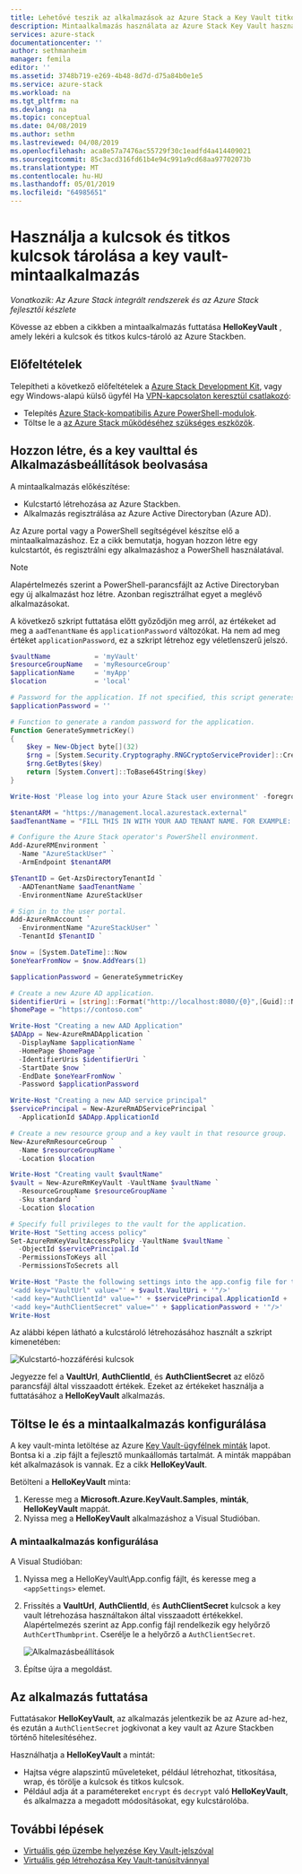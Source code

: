 ```yaml
---
title: Lehetővé teszik az alkalmazások az Azure Stack a Key Vault titkos kódjainak beolvasására |} A Microsoft Docs
description: Mintaalkalmazás használata az Azure Stack Key Vault használata
services: azure-stack
documentationcenter: ''
author: sethmanheim
manager: femila
editor: ''
ms.assetid: 3748b719-e269-4b48-8d7d-d75a84b0e1e5
ms.service: azure-stack
ms.workload: na
ms.tgt_pltfrm: na
ms.devlang: na
ms.topic: conceptual
ms.date: 04/08/2019
ms.author: sethm
ms.lastreviewed: 04/08/2019
ms.openlocfilehash: aca8e57a7476ac55729f30c1eadfd4a414409021
ms.sourcegitcommit: 85c3acd316fd61b4e94c991a9cd68aa97702073b
ms.translationtype: MT
ms.contentlocale: hu-HU
ms.lasthandoff: 05/01/2019
ms.locfileid: "64985651"
---
```

# <a name="a-sample-application-that-uses-keys-and-secrets-stored-in-a-key-vault"></a>Használja a kulcsok és titkos kulcsok tárolása a key vault-mintaalkalmazás

*Vonatkozik: Az Azure Stack integrált rendszerek és az Azure Stack fejlesztői készlete*

Kövesse az ebben a cikkben a mintaalkalmazás futtatása **HelloKeyVault** , amely lekéri a kulcsok és titkos kulcs-tároló az Azure Stackben.

## <a name="prerequisites"></a>Előfeltételek

Telepítheti a következő előfeltételek a [Azure Stack Development Kit](../asdk/asdk-connect.md#connect-to-azure-stack-using-rdp), vagy egy Windows-alapú külső ügyfél Ha [VPN-kapcsolaton keresztül csatlakozó](../asdk/asdk-connect.md#connect-to-azure-stack-using-vpn):

* Telepítés [Azure Stack-kompatibilis Azure PowerShell-modulok](../operator/azure-stack-powershell-install.md).
* Töltse le a [az Azure Stack működéséhez szükséges eszközök](../operator/azure-stack-powershell-download.md).

## <a name="create-and-get-the-key-vault-and-application-settings"></a>Hozzon létre, és a key vaulttal és Alkalmazásbeállítások beolvasása

A mintaalkalmazás előkészítése:

* Kulcstartó létrehozása az Azure Stackben.
* Alkalmazás regisztrálása az Azure Active Directoryban (Azure AD).

Az Azure portal vagy a PowerShell segítségével készítse elő a mintaalkalmazáshoz. Ez a cikk bemutatja, hogyan hozzon létre egy kulcstartót, és regisztrálni egy alkalmazáshoz a PowerShell használatával.

> [!NOTE]
> Alapértelmezés szerint a PowerShell-parancsfájlt az Active Directoryban egy új alkalmazást hoz létre. Azonban regisztrálhat egyet a meglévő alkalmazásokat.

A következő szkript futtatása előtt győződjön meg arról, az értékeket ad meg a `aadTenantName` és `applicationPassword` változókat. Ha nem ad meg értéket `applicationPassword`, ez a szkript létrehoz egy véletlenszerű jelszó.

```powershell
$vaultName           = 'myVault'
$resourceGroupName   = 'myResourceGroup'
$applicationName     = 'myApp'
$location            = 'local'

# Password for the application. If not specified, this script generates a random password during app creation.
$applicationPassword = ''

# Function to generate a random password for the application.
Function GenerateSymmetricKey()
{
    $key = New-Object byte[](32)
    $rng = [System.Security.Cryptography.RNGCryptoServiceProvider]::Create()
    $rng.GetBytes($key)
    return [System.Convert]::ToBase64String($key)
}

Write-Host 'Please log into your Azure Stack user environment' -foregroundcolor Green

$tenantARM = "https://management.local.azurestack.external"
$aadTenantName = "FILL THIS IN WITH YOUR AAD TENANT NAME. FOR EXAMPLE: myazurestack.onmicrosoft.com"

# Configure the Azure Stack operator's PowerShell environment.
Add-AzureRMEnvironment `
  -Name "AzureStackUser" `
  -ArmEndpoint $tenantARM

$TenantID = Get-AzsDirectoryTenantId `
  -AADTenantName $aadTenantName `
  -EnvironmentName AzureStackUser

# Sign in to the user portal.
Add-AzureRmAccount `
  -EnvironmentName "AzureStackUser" `
  -TenantId $TenantID `

$now = [System.DateTime]::Now
$oneYearFromNow = $now.AddYears(1)

$applicationPassword = GenerateSymmetricKey

# Create a new Azure AD application.
$identifierUri = [string]::Format("http://localhost:8080/{0}",[Guid]::NewGuid().ToString("N"))
$homePage = "https://contoso.com"

Write-Host "Creating a new AAD Application"
$ADApp = New-AzureRmADApplication `
  -DisplayName $applicationName `
  -HomePage $homePage `
  -IdentifierUris $identifierUri `
  -StartDate $now `
  -EndDate $oneYearFromNow `
  -Password $applicationPassword

Write-Host "Creating a new AAD service principal"
$servicePrincipal = New-AzureRmADServicePrincipal `
  -ApplicationId $ADApp.ApplicationId

# Create a new resource group and a key vault in that resource group.
New-AzureRmResourceGroup `
  -Name $resourceGroupName `
  -Location $location

Write-Host "Creating vault $vaultName"
$vault = New-AzureRmKeyVault -VaultName $vaultName `
  -ResourceGroupName $resourceGroupName `
  -Sku standard `
  -Location $location

# Specify full privileges to the vault for the application.
Write-Host "Setting access policy"
Set-AzureRmKeyVaultAccessPolicy -VaultName $vaultName `
  -ObjectId $servicePrincipal.Id `
  -PermissionsToKeys all `
  -PermissionsToSecrets all

Write-Host "Paste the following settings into the app.config file for the HelloKeyVault project:"
'<add key="VaultUrl" value="' + $vault.VaultUri + '"/>'
'<add key="AuthClientId" value="' + $servicePrincipal.ApplicationId + '"/>'
'<add key="AuthClientSecret" value="' + $applicationPassword + '"/>'
Write-Host
```

Az alábbi képen látható a kulcstároló létrehozásához használt a szkript kimenetében:

![Kulcstartó-hozzáférési kulcsok](media/azure-stack-key-vault-sample-app/settingsoutput.png)

Jegyezze fel a **VaultUrl**, **AuthClientId**, és **AuthClientSecret** az előző parancsfájl által visszaadott értékek. Ezeket az értékeket használja a futtatásához a **HelloKeyVault** alkalmazás.

## <a name="download-and-configure-the-sample-application"></a>Töltse le és a mintaalkalmazás konfigurálása

A key vault-minta letöltése az Azure [Key Vault-ügyfélnek minták](https://www.microsoft.com/download/details.aspx?id=45343) lapot. Bontsa ki a .zip fájlt a fejlesztő munkaállomás tartalmát. A minták mappában két alkalmazások is vannak. Ez a cikk **HelloKeyVault**.

Betölteni a **HelloKeyVault** minta:

1. Keresse meg a **Microsoft.Azure.KeyVault.Samples**, **minták**, **HelloKeyVault** mappát.
2. Nyissa meg a **HelloKeyVault** alkalmazáshoz a Visual Studióban.

### <a name="configure-the-sample-application"></a>A mintaalkalmazás konfigurálása

A Visual Studióban:

1. Nyissa meg a HelloKeyVault\App.config fájlt, és keresse meg a `<appSettings>` elemet.
2. Frissítés a **VaultUrl**, **AuthClientId**, és **AuthClientSecret** kulcsok a key vault létrehozása használtakon által visszaadott értékekkel. Alapértelmezés szerint az App.config fájl rendelkezik egy helyőrző `AuthCertThumbprint`. Cserélje le a helyőrző a `AuthClientSecret`.

   ![Alkalmazásbeállítások](media/azure-stack-key-vault-sample-app/appconfig.png)

3. Építse újra a megoldást.

## <a name="run-the-application"></a>Az alkalmazás futtatása

Futtatásakor **HelloKeyVault**, az alkalmazás jelentkezik be az Azure ad-hez, és ezután a `AuthClientSecret` jogkivonat a key vault az Azure Stackben történő hitelesítéséhez.

Használhatja a **HelloKeyVault** a mintát:

* Hajtsa végre alapszintű műveleteket, például létrehozhat, titkosítása, wrap, és törölje a kulcsok és titkos kulcsok.
* Például adja át a paramétereket `encrypt` és `decrypt` való **HelloKeyVault**, és alkalmazza a megadott módosításokat, egy kulcstárolóba.

## <a name="next-steps"></a>További lépések

* [Virtuális gép üzembe helyezése Key Vault-jelszóval](azure-stack-key-vault-deploy-vm-with-secret.md)
* [Virtuális gép létrehozása Key Vault-tanúsítvánnyal](azure-stack-key-vault-push-secret-into-vm.md)

